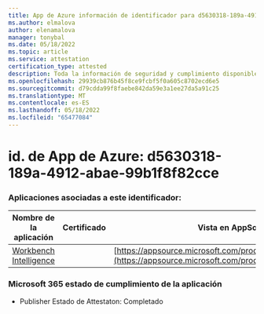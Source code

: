 ```yaml
---
title: App de Azure información de identificador para d5630318-189a-4912-abae-99b1f8f82cce
ms.author: elmalova
author: elenamalova
manager: tonybal
ms.date: 05/18/2022
ms.topic: article
ms.service: attestation
certification_type: attested
description: Toda la información de seguridad y cumplimiento disponible para d5630318-189a-4912-abae-99b1f8f82cce.
ms.openlocfilehash: 29939cb876b45f8ce9fcbf5f0a605c8702ecd6e5
ms.sourcegitcommit: d79cdda99f8faebe842da59e3a1ee27da5a91c25
ms.translationtype: MT
ms.contentlocale: es-ES
ms.lasthandoff: 05/18/2022
ms.locfileid: "65477084"
---
```

# <a name="azure-app-id-d5630318-189a-4912-abae-99b1f8f82cce"></a>id. de App de Azure: d5630318-189a-4912-abae-99b1f8f82cce


### <a name="apps-associated-with-this-id"></a>Aplicaciones asociadas a este identificador:
| **Nombre de la aplicación** | **Certificado** | **Vista en AppSource** |
|--------------|---------------|-----------------------|
| [Workbench Intelligence](../forward/WA200002705.md) |  | [https://appsource.microsoft.com/product/office/WA200002705](https://appsource.microsoft.com/product/office/WA200002705) |

### <a name="microsoft-365-app-compliance-status"></a>Microsoft 365 estado de cumplimiento de la aplicación
- Publisher Estado de Attestaton: Completado
